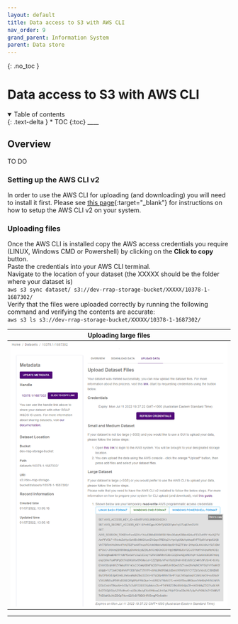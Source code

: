 ```yaml
---
layout: default
title: Data access to S3 with AWS CLI 
nav_order: 9
grand_parent: Information System
parent: Data store
---
```


{: .no_toc }

# Data access to S3 with AWS CLI 

<details  open markdown="block">
  <summary>
    Table of contents
  </summary>
{: .text-delta }
* TOC
{:toc}
____
</details>

## Overview

TO DO

### Setting up the AWS CLI v2
In order to use the AWS CLI for uploading (and downloading) you will need to install it first. Please see [this page](./setting-up-the-aws-cli.html){:target="\_blank"} for instructions on how to setup the AWS CLI v2 on your system.


### Uploading files
Once the AWS CLI is installed copy the AWS access credentials you require (LINUX, Windows CMD or Powershell) by clicking on the **Click to copy** button.  
Paste the credentials into your AWS CLI terminal.  
Navigate to the location of your dataset (the XXXXX should be the folder where your dataset is)   
`aws s3 sync dataset/ s3://dev-rrap-storage-bucket/XXXXX/10378-1-1687302/`   
Verify that the files were uploaded correctly by running the following command and verifying the contents are accurate:  
`aws s3 ls s3://dev-rrap-storage-bucket/XXXXX/10378-1-1687302/`  

|                                 Uploading large files                                    |
| :---------------------------------------------------------------------------------:      |
| <img src="../../assets/images/data_store/uploadLargeFilesStep1.png" alt="drawing" width="600"/> |



___